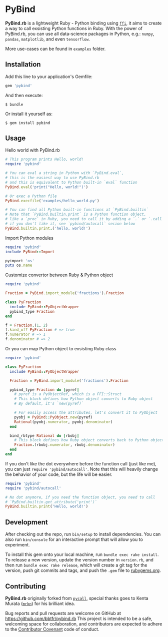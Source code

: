 # PyBind

**PyBind.rb** is a lightweight Ruby - Python binding using [`ffi`](https://github.com/ffi/ffi), it aims to create a way to call exsisting Python functions in Ruby. With the power of PyBind.rb, you can use all data-science packages in Python, e.g.: `numpy`, `pandas`, `matplotlib`, and even `tensorflow`.

More use-cases can be found in `examples` folder.

## Installation

Add this line to your application's Gemfile:

```ruby
gem 'pybind'
```

And then execute:

    $ bundle

Or install it yourself as:

    $ gem install pybind

## Usage

Hello world with PyBind.rb

```ruby
# This program prints Hello, world!
require 'pybind'

# You can eval a string in Python with `PyBind.eval`,
# this is the easiest way to use PyBind.rb
# and this is equivalent to Python built-in `eval` function
PyBind.eval('print("Hello, world!")')

# Or exec a Python file
PyBind.execfile('examples/hello_world.py')

# You can find all Python built-in functions at `PyBind.builtin`
# Note that `PyBind.builtin.print` is a Python function object,
# like a `proc` in Ruby, you need to call it by adding a `.` or `.call`
# if you don't like it, see `pybind/autocall` secion below
PyBind.builtin.print.('hello, world!')
``` 

Import Python modules

```ruby
require 'pybind'
include PyBind::Import

pyimport 'os'
puts os.name
```

Customize convertor between Ruby & Python object

```ruby
require 'pybind'

Fraction = PyBind.import_module('fractions').Fraction

class PyFraction
  include PyBind::PyObjectWrapper
  pybind_type Fraction
end

f = Fraction.(1, 2)
f.kind_of? PyFraction # => true
f.numerator # => 1
f.denominator # => 2
```

Or you can map Python object to exsisting Ruby class

```ruby
require 'pybind'

class PyFraction
  include PyBind::PyObjectWrapper

  Fraction = PyBind.import_module('fractions').Fraction

  pybind_type Fraction do |pyref|
    # pyref is a PyObjectRef, which is a FFI::Struct
    # This block defines how Python object converts to Ruby object
    # By default, it's `new(pyref)`

    # For easily access the attributes, let's convert it to PyObject
    pyobj = PyBind::PyObject.new(pyref)
    Rational(pyobj.numerator, pyobj.denominator)
  end

  bind_rbtype Rational do |rbobj|
    # This block defines how Ruby object converts back to Python object
    Fraction.(rbobj.numerator, rbobj.denominator)
  end
end
```

If you don't like the dot everywhere before the function call (just like me), you can just `require 'pybind/autocall'`.
Note that this will heavily change the behavior of your code, but the life will be easier.

```ruby
require 'pybind'
require 'pybind/autocall'

# No dot anymore, if you need the function object, you need to call
# `PyBind.builtin.get_attribute('print')`
PyBind.builtin.print('Hello, world!')
```

## Development

After checking out the repo, run `bin/setup` to install dependencies. You can also run `bin/console` for an interactive prompt that will allow you to experiment.

To install this gem onto your local machine, run `bundle exec rake install`. To release a new version, update the version number in `version.rb`, and then run `bundle exec rake release`, which will create a git tag for the version, push git commits and tags, and push the `.gem` file to [rubygems.org](https://rubygems.org).

## Contributing

**PyBind.rb** originally forked from [`pycall`](https://github.com/mrkn/pycall), special thanks goes to Kenta Murata ([`mrkn`](https://github.com/mrkn)) for his brilliant idea.

Bug reports and pull requests are welcome on GitHub at https://github.com/bbtfr/pybind.rb This project is intended to be a safe, welcoming space for collaboration, and contributors are expected to adhere to the [Contributor Covenant](http://contributor-covenant.org) code of conduct.

